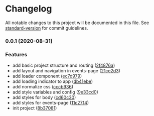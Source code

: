# Changelog

All notable changes to this project will be documented in this file. See [standard-version](https://github.com/conventional-changelog/standard-version) for commit guidelines.

### 0.0.1 (2020-08-31)


### Features

* add basic project structure and routing ([2f4876a](https://github.com/lakerko/events-app/commit/2f4876ad66bb7fcdf508b8a1f493400458b413c1))
* add layout and navigation in events-page ([21ce2d3](https://github.com/lakerko/events-app/commit/21ce2d37fafd183ca67406905a2833216576174c))
* add loader component ([ec7d979](https://github.com/lakerko/events-app/commit/ec7d979b50f258d5457e1d6bff0da1f499533b05))
* add loading indicator to app ([db41ebe](https://github.com/lakerko/events-app/commit/db41ebe09f050911bedab3d164587dc5cc4e5133))
* add normalize css ([cccb936](https://github.com/lakerko/events-app/commit/cccb936ec3849edda1815e3ada958234936c8a10))
* add style variables and config ([9e33cd0](https://github.com/lakerko/events-app/commit/9e33cd06b4f5d2a0f82e57ba126050d8887be2e8))
* add styles for body ([cd60c30](https://github.com/lakerko/events-app/commit/cd60c307ce0d778d911c9385f54d065c3fb5ac9c))
* add styles for events-page ([11c2714](https://github.com/lakerko/events-app/commit/11c2714b3069b3aa83cc563433edeaa79a4d7525))
* init project ([8b37081](https://github.com/lakerko/events-app/commit/8b37081bcd9f99c8f75dc5ff78d0fa1f0c06a14a))
